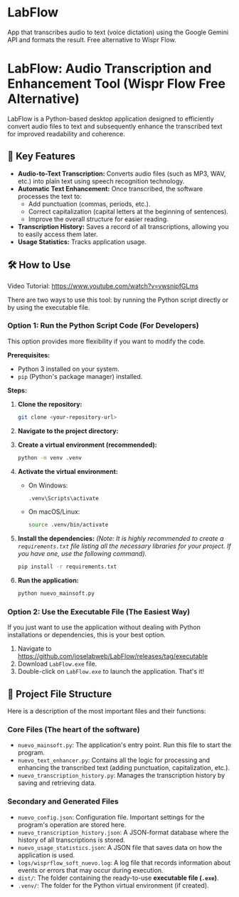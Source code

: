 # LabFlow
App that transcribes audio to text (voice dictation) using the Google Gemini API and formats the result. Free alternative to Wispr Flow.

# LabFlow: Audio Transcription and Enhancement Tool (Wispr Flow Free Alternative)

LabFlow is a Python-based desktop application designed to efficiently convert audio files to text and subsequently enhance the transcribed text for improved readability and coherence.

## 🚀 Key Features

*   **Audio-to-Text Transcription:** Converts audio files (such as MP3, WAV, etc.) into plain text using speech recognition technology.
*   **Automatic Text Enhancement:** Once transcribed, the software processes the text to:
    *   Add punctuation (commas, periods, etc.).
    *   Correct capitalization (capital letters at the beginning of sentences).
    *   Improve the overall structure for easier reading.
*   **Transcription History:** Saves a record of all transcriptions, allowing you to easily access them later.
*   **Usage Statistics:** Tracks application usage.

## 🛠️ How to Use

Video Tutorial: https://www.youtube.com/watch?v=vwsnipfGLms

There are two ways to use this tool: by running the Python script directly or by using the executable file.

### Option 1: Run the Python Script Code (For Developers)

This option provides more flexibility if you want to modify the code.

**Prerequisites:**
*   Python 3 installed on your system.
*   `pip` (Python's package manager) installed.

**Steps:**
1.  **Clone the repository:**
    ```bash
    git clone <your-repository-url>
    ```
2.  **Navigate to the project directory:**
    
3.  **Create a virtual environment (recommended):**
    ```bash
    python -m venv .venv
    ```
4.  **Activate the virtual environment:**
    *   On Windows:
        ```bash
        .venv\Scripts\activate
        ```
    *   On macOS/Linux:
        ```bash
        source .venv/bin/activate
        ```
5.  **Install the dependencies:**
    *(Note: It is highly recommended to create a `requirements.txt` file listing all the necessary libraries for your project. If you have one, use the following command).*
    ```bash
    pip install -r requirements.txt
    ```
6.  **Run the application:**
    ```bash
    python nuevo_mainsoft.py
    ```

### Option 2: Use the Executable File (The Easiest Way)

If you just want to use the application without dealing with Python installations or dependencies, this is your best option.

1.  Navigate to https://github.com/joselabweb/LabFlow/releases/tag/executable
2.  Download `LabFlow.exe` file.
3.  Double-click on `LabFlow.exe` to launch the application. That's it!

## 📂 Project File Structure

Here is a description of the most important files and their functions:

### Core Files (The heart of the software)

*   `nuevo_mainsoft.py`: The application's entry point. Run this file to start the program.
*   `nuevo_text_enhancer.py`: Contains all the logic for processing and enhancing the transcribed text (adding punctuation, capitalization, etc.).
*   `nuevo_transcription_history.py`: Manages the transcription history by saving and retrieving data.

### Secondary and Generated Files

*   `nuevo_config.json`: Configuration file. Important settings for the program's operation are stored here.
*   `nuevo_transcription_history.json`: A JSON-format database where the history of all transcriptions is stored.
*   `nuevo_usage_statistics.json`: A JSON file that saves data on how the application is used.
*   `logs/wisprflow_soft_nuevo.log`: A log file that records information about events or errors that may occur during execution.
*   `dist/`: The folder containing the ready-to-use **executable file (`.exe`)**.
*   `.venv/`: The folder for the Python virtual environment (if created).
